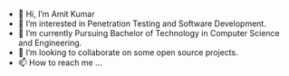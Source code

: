 - 👋 Hi, I’m Amit Kumar
- 👀 I’m interested in Penetration Testing and Software Development.
- 🌱 I’m currently Pursuing Bachelor of Technology in Computer Science and Engineering.
- 💞️ I’m looking to collaborate on some open source projects.
- 📫 How to reach me ...

<!---
amyhkr/amyhkr is a ✨ special ✨ repository because its `README.md` (this file) appears on your GitHub profile.
You can click the Preview link to take a look at your changes.
--->
